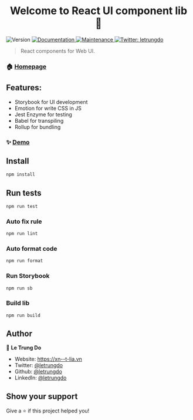 <h1 align="center">Welcome to React UI component lib 👋</h1>
<p>
  <img alt="Version" src="https://img.shields.io/badge/version-0.1.0-blue.svg?cacheSeconds=2592000" />
  <a href="https://github.com/letrungdo/react-ui-component-lib#readme" target="_blank">
    <img alt="Documentation" src="https://img.shields.io/badge/documentation-yes-brightgreen.svg" />
  </a>
  <a href="https://github.com/letrungdo/react-ui-component-lib/graphs/commit-activity" target="_blank">
    <img alt="Maintenance" src="https://img.shields.io/badge/Maintained%3F-yes-green.svg" />
  </a>
  <a href="https://twitter.com/letrungdo" target="_blank">
    <img alt="Twitter: letrungdo" src="https://img.shields.io/twitter/follow/letrungdo.svg?style=social" />
  </a>
</p>

> React components for Web UI.

### 🏠 [Homepage](https://tđ.vn/how-to-build-component-library-with-react-storybook-jest-enzyme-rollup-typescript)
## Features:
- Storybook for UI development
- Emotion for write CSS in JS
- Jest Enzyme for testing
- Babel for transpiling
- Rollup for bundling

### ✨ [Demo](https://react-ui-component-lib.netlify.app/)
## Install
```sh
npm install
```
## Run tests
```sh
npm run test
```
### Auto fix rule
 ```sh
npm run lint
 ```
### Auto format code
```sh
npm run format
```
### Run Storybook
```sh
npm run sb
```
### Build lib
```sh
npm run build
```
## Author

👤 **Le Trung Do**

* Website: https://xn--t-lia.vn
* Twitter: [@letrungdo](https://twitter.com/letrungdo)
* Github: [@letrungdo](https://github.com/letrungdo)
* LinkedIn: [@letrungdo](https://linkedin.com/in/letrungdo)

## Show your support

Give a ⭐️ if this project helped you!
